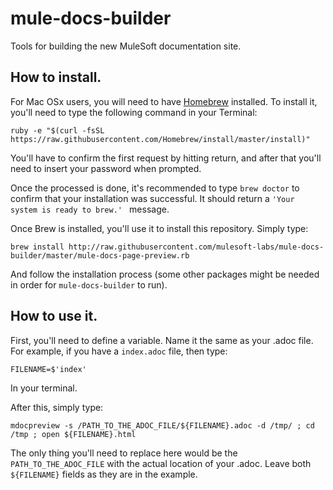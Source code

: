 # mule-docs-builder
Tools for building the new MuleSoft documentation site.

## How to install.
For Mac OSx users, you will need to have [Homebrew](http://brew.sh/) installed.
To install it, you'll need to type the following command in your Terminal:
```
ruby -e "$(curl -fsSL https://raw.githubusercontent.com/Homebrew/install/master/install)"
```
You'll have to confirm the first request by hitting return, and after that you'll need to insert your password when prompted.

Once the processed is done, it's recommended to type ``` brew doctor ``` to confirm that your installation was successful.
It should return a ```'Your system is ready to brew.' ``` message.

Once Brew is installed, you'll use it to install this repository.
Simply type:
```
brew install http://raw.githubusercontent.com/mulesoft-labs/mule-docs-builder/master/mule-docs-page-preview.rb
```
And follow the installation process (some other packages might be needed in order for ```mule-docs-builder``` to run).

## How to use it.
First, you'll need to define a variable. Name it the same as your .adoc file.
For example, if you have a ```index.adoc``` file, then type:
```
FILENAME=$'index'
```
In your terminal.

After this, simply type:
```
mdocpreview -s /PATH_TO_THE_ADOC_FILE/${FILENAME}.adoc -d /tmp/ ; cd /tmp ; open ${FILENAME}.html
```
The only thing you'll need to replace here would be the ```PATH_TO_THE_ADOC_FILE``` with the actual location of your .adoc.
Leave both ```${FILENAME}``` fields as they are in the example.

